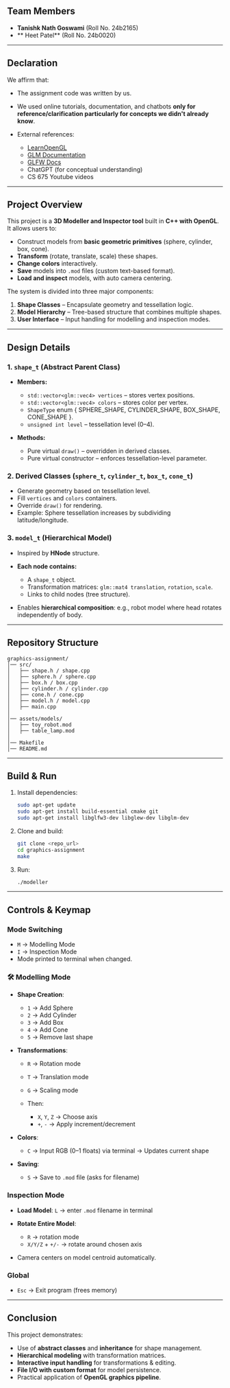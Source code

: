 
##  Team Members

* **Tanishk Nath Goswami** (Roll No. 24b2165)
* ** Heet Patel** (Roll No. 24b0020)

---

##  Declaration

We affirm that:

* The assignment code was written by us.
* We used online tutorials, documentation, and chatbots **only for reference/clarification particularly for concepts we didn't already know**.
* External references:

  * [LearnOpenGL](https://learnopengl.com)
  * [GLM Documentation](https://github.com/g-truc/glm)
  * [GLFW Docs](https://www.glfw.org/docs/latest/)
  * ChatGPT (for conceptual understanding)
  * CS 675 Youtube videos

---

##  Project Overview

This project is a **3D Modeller and Inspector tool** built in **C++ with OpenGL**. It allows users to:

* Construct models from **basic geometric primitives** (sphere, cylinder, box, cone).
* **Transform** (rotate, translate, scale) these shapes.
* **Change colors** interactively.
* **Save** models into `.mod` files (custom text-based format).
* **Load and inspect** models, with auto camera centering.

The system is divided into three major components:

1. **Shape Classes** – Encapsulate geometry and tessellation logic.
2. **Model Hierarchy** – Tree-based structure that combines multiple shapes.
3. **User Interface** – Input handling for modelling and inspection modes.

---

##  Design Details

### 1. `shape_t` (Abstract Parent Class)

* **Members:**

  * `std::vector<glm::vec4> vertices` – stores vertex positions.
  * `std::vector<glm::vec4> colors` – stores color per vertex.
  * `ShapeType` enum { SPHERE\_SHAPE, CYLINDER\_SHAPE, BOX\_SHAPE, CONE\_SHAPE }.
  * `unsigned int level` – tessellation level (0–4).
* **Methods:**

  * Pure virtual `draw()` – overridden in derived classes.
  * Pure virtual constructor – enforces tessellation-level parameter.

### 2. Derived Classes (`sphere_t`, `cylinder_t`, `box_t`, `cone_t`)

* Generate geometry based on tessellation level.
* Fill `vertices` and `colors` containers.
* Override `draw()` for rendering.
* Example: Sphere tessellation increases by subdividing latitude/longitude.

### 3. `model_t` (Hierarchical Model)

* Inspired by **HNode** structure.
* **Each node contains:**

  * A `shape_t` object.
  * Transformation matrices: `glm::mat4 translation`, `rotation`, `scale`.
  * Links to child nodes (tree structure).
* Enables **hierarchical composition**: e.g., robot model where head rotates independently of body.

---

##  Repository Structure

```
graphics-assignment/
│── src/
│   ├── shape.h / shape.cpp
│   ├── sphere.h / sphere.cpp
│   ├── box.h / box.cpp
│   ├── cylinder.h / cylinder.cpp
│   ├── cone.h / cone.cpp
│   ├── model.h / model.cpp
│   ├── main.cpp
│
│── assets/models/
│   ├── toy_robot.mod
│   ├── table_lamp.mod
│
│── Makefile
│── README.md
```

---

##  Build & Run

1. Install dependencies:

   ```bash
   sudo apt-get update
   sudo apt-get install build-essential cmake git
   sudo apt-get install libglfw3-dev libglew-dev libglm-dev
   ```

2. Clone and build:

   ```bash
   git clone <repo_url>
   cd graphics-assignment
   make
   ```

3. Run:

   ```bash
   ./modeller
   ```

---

##  Controls & Keymap

###  Mode Switching

* `M` → Modelling Mode
* `I` → Inspection Mode
* Mode printed to terminal when changed.

### 🛠 Modelling Mode

* **Shape Creation**:

  * `1` → Add Sphere
  * `2` → Add Cylinder
  * `3` → Add Box
  * `4` → Add Cone
  * `5` → Remove last shape

* **Transformations**:

  * `R` → Rotation mode
  * `T` → Translation mode
  * `G` → Scaling mode
  * Then:

    * `X`, `Y`, `Z` → Choose axis
    * `+`, `-` → Apply increment/decrement

* **Colors**:

  * `C` → Input RGB (0–1 floats) via terminal → Updates current shape

* **Saving**:

  * `S` → Save to `.mod` file (asks for filename)

###  Inspection Mode

* **Load Model**: `L` → enter `.mod` filename in terminal
* **Rotate Entire Model**:

  * `R` → rotation mode
  * `X/Y/Z` + `+/-` → rotate around chosen axis
* Camera centers on model centroid automatically.

###  Global

* `Esc` → Exit program (frees memory)

---

##  Conclusion

This project demonstrates:

* Use of **abstract classes** and **inheritance** for shape management.
* **Hierarchical modeling** with transformation matrices.
* **Interactive input handling** for transformations & editing.
* **File I/O with custom format** for model persistence.
* Practical application of **OpenGL graphics pipeline**.

